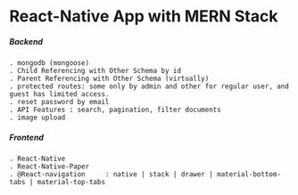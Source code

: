 # React-Native App with MERN Stack


##### Backend
	. mongodb (mongoose)
	. Child Referencing with Other Schema by id
	. Parent Referencing with Other Schema (virtually)
	. protected routes: some only by admin and other for regular user, and guest has limited access.
	. reset password by email
	. API Features : search, pagination, filter documents
	. image upload


##### Frontend
	. React-Native
	. React-Native-Paper
	. @React-navigation 	: native | stack | drawer | material-bottom-tabs | material-top-tabs
